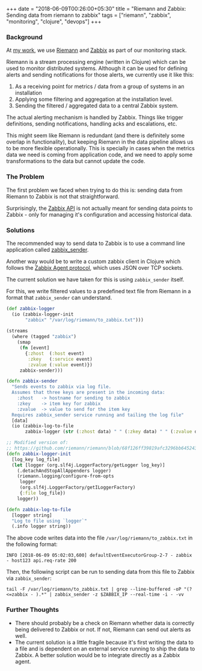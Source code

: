 +++
date = "2018-06-09T00:26:00+05:30"
title = "Riemann and Zabbix: Sending data from riemann to zabbix"
tags = ["riemann", "zabbix", "monitoring", "clojure", "devops"]
+++

### Background

At [my work][1], we use [Riemann][2] and [Zabbix][3] as part of our monitoring stack.

Riemann is a stream processing engine (written in Clojure) which can be used to
monitor distributed systems. Although it can be used for defining alerts and
sending notifications for those alerts, we currently use it like this:

1. As a receiving point for metrics / data from a group of systems in an
   installation
2. Applying some filtering and aggregation at the installation level.
3. Sending the filtered / aggregated data to a central Zabbix system.

The actual alerting mechanism is handled by Zabbix. Things like trigger
definitions, sending notifications, handling acks and escalations, etc.

This might seem like Riemann is redundant (and there is definitely some overlap
in functionality), but keeping Riemann in the data pipeline allows us to be more
flexible operationally. This is specially in cases when the metrics data we need
is coming from application code, and we need to apply some transformations to
the data but cannot update the code.

### The Problem

The first problem we faced when trying to do this is: sending data from Riemann
to Zabbix is not that straightforward.

Surprisingly, the [Zabbix API][4] is not actually meant for sending data points
to Zabbix - only for managing it's configuration and accessing historical data.

### Solutions

The recommended way to send data to Zabbix is to use a command line application
called [zabbix_sender][5].

Another way would be to write a custom zabbix client in Clojure which follows
the [Zabbix Agent protocol][6], which uses JSON over TCP sockets.

The current solution we have taken for this is using `zabbix_sender` itself.

For this, we write filtered values to a predefined text file from Riemann in a
format that `zabbix_sender` can understand.

```clojure
(def zabbix-logger
  (io (zabbix-logger-init
       "zabbix" "/var/log/riemann/to_zabbix.txt")))
       
(streams
  (where (tagged "zabbix")
    (smap
     (fn [event]
       {:zhost  (:host event)
        :zkey   (:service event)
        :zvalue (:value event)})
     zabbix-sender)))

(defn zabbix-sender
  "Sends events to zabbix via log file.
  Assumes that three keys are present in the incoming data:
    :zhost   -> hostname for sending to zabbix
    :zkey    -> item key for zabbix
    :zvalue  -> value to send for the item key
  Requires zabbix_sender service running and tailing the log file"
  [data]
  (io (zabbix-log-to-file
       zabbix-logger (str (:zhost data) " " (:zkey data) " " (:zvalue data)))))

;; Modified version of:
;; https://github.com/riemann/riemann/blob/68f126ff39819afc3296bb645243f888dab0943e/src/riemann/logging.clj
(defn zabbix-logger-init
  [log_key log_file]
  (let [logger (org.slf4j.LoggerFactory/getLogger log_key)]
    (.detachAndStopAllAppenders logger)
    (riemann.logging/configure-from-opts
     logger
     (org.slf4j.LoggerFactory/getILoggerFactory)
     {:file log_file})
    logger))

(defn zabbix-log-to-file
  [logger string]
  "Log to file using `logger`"
  (.info logger string))
```

The above code writes data into the file `/var/log/riemann/to_zabbix.txt` in the
following format:
```
INFO [2018-06-09 05:02:03,600] defaultEventExecutorGroup-2-7 - zabbix - host123 api.req-rate 200
```

Then, the following script can be run to sending data from this file to Zabbix via `zabbix_sender`:

```
tail -F /var/log/riemann/to_zabbix.txt | grep --line-buffered -oP "(?<=zabbix - ).*" | zabbix_sender -z $ZABBIX_IP --real-time -i - -vv
```

### Further Thoughts

- There should probably be a check on Riemann whether data is correctly being
  delivered to Zabbix or not. If not, Riemann can send out alerts as well.
- The current solution is a little fragile because it's first writing the data
  to a file and is dependent on an external service running to ship the data to
  Zabbix. A better solution would be to integrate directly as a Zabbix agent.
  

[1]: https://www.greyorange.com/
[2]: http://riemann.io/
[3]: https://www.zabbix.com/
[4]: https://www.zabbix.com/documentation/3.4/manual/api
[5]: https://www.zabbix.com/documentation/3.4/manpages/zabbix_sender
[6]: https://www.zabbix.com/documentation/3.4/manual/appendix/items/activepassive
